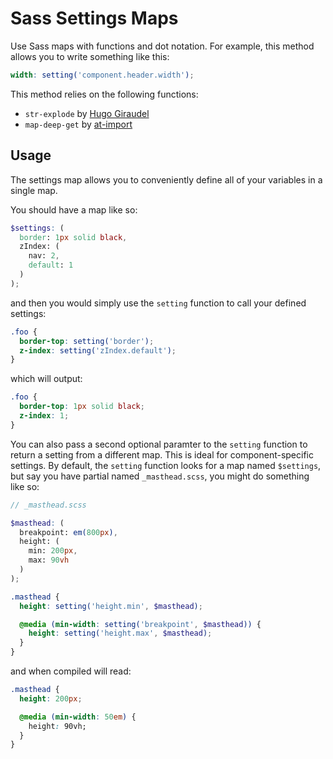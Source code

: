 # Sass Settings Maps

Use Sass maps with functions and dot notation. For example, this method allows
you to write something like this:

```scss
width: setting('component.header.width');
```

This method relies on the following functions:

- `str-explode` by [Hugo Giraudel](https://github.com/HugoGiraudel/SassyStrings)
- `map-deep-get` by [at-import](https://github.com/at-import/sassy-maps)

## Usage

The settings map allows you to conveniently define all of your variables in a
single map.

You should have a map like so:

```scss
$settings: (
  border: 1px solid black,
  zIndex: (
    nav: 2,
    default: 1
  )
);
```

and then you would simply use the `setting` function to call your defined
settings:

```scss
.foo {
  border-top: setting('border');
  z-index: setting('zIndex.default');
}
```

which will output:

```css
.foo {
  border-top: 1px solid black;
  z-index: 1;
}
```

You can also pass a second optional paramter to the `setting` function to
return a setting from a different map. This is ideal for component-specific
settings. By default, the `setting` function looks for a map named
`$settings`, but say you have partial named `_masthead.scss`, you might do
something like so:

```scss
// _masthead.scss

$masthead: (
  breakpoint: em(800px),
  height: (
    min: 200px,
    max: 90vh
  )
);

.masthead {
  height: setting('height.min', $masthead);

  @media (min-width: setting('breakpoint', $masthead)) {
    height: setting('height.max', $masthead);
  }
}
```

and when compiled will read:

```css
.masthead {
  height: 200px;

  @media (min-width: 50em) {
    height: 90vh;
  }
}
```
